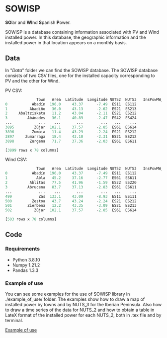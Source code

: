 # SOWISP

**SO**lar and **WI**nd **S**panish **P**ower.

SOWISP is a database containing information associated with PV and Wind installed power. In this database, the geographic information and the installed power in that location appears on a monthly basis.


## Data
In "*Data*" folder we can find the SOWISP database. The SOWISP database consists of two CSV files, one for the installed capacity corresponding to PV and the other for Wind. 


PV CSV:

```python
              Town   Area  Latitude  Longitude NUTS2  NUTS3   InsPowMW_20150131   ...     InsPowMW_20201231
0           Abadín  196.0     43.37      -7.49  ES11  ES112               0.043   ...                 0.043
1          Abadiño   36.0     43.13      -2.62  ES21  ES213               0.095   ...                 0.095
2     Abaltzisketa   11.2     43.04      -2.11  ES21  ES212               0.008   ...                 0.008
3         Abánades   36.1     40.89      -2.47  ES42  ES424               1.334   ...                 1.334
...            ...    ...       ...        ...   ...    ...                 ...   ...                   ...
3895         Zújar  102.1     37.57      -2.85  ES61  ES614               0.480   ...                 0.480
3896        Zumaia   11.4     43.29      -2.24  ES21  ES212               0.130   ...                 0.130
3897     Zumarraga   18.4     43.10      -2.31  ES21  ES212               0.145   ...                 0.145
3898       Zurgena   71.7     37.36      -2.03  ES61  ES611               0.216   ...                 0.291

[3899 rows x 78 columns]

```



Wind CSV:

```python
              Town   Area  Latitude  Longitude NUTS2  NUTS3   InsPowMW_20150131   ...     InsPowMW_20201231 
0           Abadín  196.0     43.37      -7.49  ES11  ES112             208.860   ...               243.510
1             Abla   45.2     37.16      -2.77  ES61  ES611              38.000   ...                38.000
2          Ablitas   77.5     41.96      -1.59  ES22  ES220               0.000   ...                41.580
3         Abrucena   83.7     37.13      -2.83  ES61  ES611              12.000   ...                12.000
...            ...    ...       ...        ...   ...    ...                 ...   ...                   ...
499            Zas  133.1     43.09      -8.93  ES11  ES111               0.000   ...                24.000
500         Zestoa   43.7     43.24      -2.24  ES21  ES212               0.004   ...                 0.004
501       Zierbena   12.2     43.35      -3.09  ES21  ES213              10.000   ...                10.000
502          Zújar  102.1     37.57      -2.85  ES61  ES614              34.000   ...                34.000

[503 rows x 78 columns]

```


## Code
### Requirements

- Python  3.8.10
- Numpy   1.21.2
- Pandas  1.3.3


### Example of use
You can see some examples for the use of SOWISP library in ./example_of_use/ folder. The examples show how to draw a map of installed power by towns and by NUTS_3 for the Iberian Peninsula. Also how to draw a time series of the data for NUTS_2 and how to obtain a table in LateX format of the installed power for each NUTS_2, both in .tex file and by terminal.


[Example of use](https://github.com/matrasujaen/SOWISP/blob/main/example_usages/README.md)
